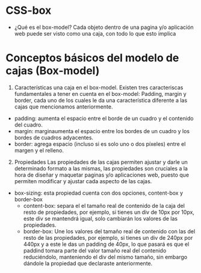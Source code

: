 # CSS-box
 
* ¿Qué es el box-model?
Cada objeto dentro de una pagina y/o aplicación web puede ser visto como una caja, con todo lo que esto implica

# Conceptos básicos del modelo de cajas (Box-model)

1. Características una caja en el box-model.
Existen tres caracteriscas fundamentales a tener en cuenta en el box-model:
Padding, margin y border, cada uno de los cuales le da una característica diferente a las cajas que mencionamos anteriormente.

* padding: aumenta el espacio entre el borde de un cuadro y el contenido del cuadro.
* margin: marginaumenta el espacio entre los bordes de un cuadro y los bordes de cuadros adyacentes.
* border: agrega espacio (incluso si es solo uno o dos píxeles) entre el margen y el relleno.

2. Propiedades
Las propiedades de las cajas permiten ajustar y darle un determinado formato a las mismas, las propiedades son cruciales a la hora de diseñar y maquetar paginas y/o aplicaciones web, puesto que permiten modificar y ajustar cada aspecto de las cajas.

* box-sizing: esta propiedad cuenta con dos opciones, content-box y border-box
    * content-box: separa el el tamaño real de contenido de la caja del resto de propiedades, por ejemplo, si tienes un div de 10px por 10px, este div se mantendrá igual, solo cambiarán los valores de las propiedades.
    * border-box: Une los valores del tamaño real de contenido con las del resto de las propiedades, por ejemplo, si tienes un div de 240px por 440px y a este le das un padding de 40px, lo que pasará es que el paddind tomara parte del valor tamaño real del contenido reduciéndolo, manteniendo el div del mismo tamaño, sin embargo dándole la propiedad que declaraste anteriormente.


